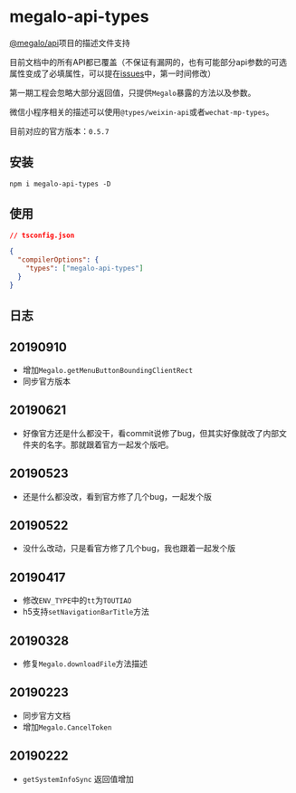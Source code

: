 # megalo-api-types

[@megalo/api](https://github.com/megalojs/megalo-api#readme)项目的描述文件支持

目前文档中的所有API都已覆盖（不保证有漏网的，也有可能部分api参数的可选属性变成了必填属性，可以提在[issues](https://github.com/hiNISAL/megalo-api-types/issues)中，第一时间修改）

第一期工程会忽略大部分返回值，只提供`Megalo`暴露的方法以及参数。

微信小程序相关的描述可以使用`@types/weixin-api`或者`wechat-mp-types`。

目前对应的官方版本：`0.5.7`

## 安装

``` shell
npm i megalo-api-types -D
```

## 使用

``` json
// tsconfig.json

{
  "compilerOptions": {
    "types": ["megalo-api-types"]
  }
}
```

## 日志

## 20190910

- 增加`Megalo.getMenuButtonBoundingClientRect`
- 同步官方版本

## 20190621

- 好像官方还是什么都没干，看commit说修了bug，但其实好像就改了内部文件夹的名字。那就跟着官方一起发个版吧。

## 20190523

- 还是什么都没改，看到官方修了几个bug，一起发个版

## 20190522

- 没什么改动，只是看官方修了几个bug，我也跟着一起发个版

## 20190417

- 修改`ENV_TYPE`中的`tt`为`TOUTIAO`
- h5支持`setNavigationBarTitle`方法

## 20190328

- 修复`Megalo.downloadFile`方法描述

## 20190223

- 同步官方文档
- 增加`Megalo.CancelToken`

## 20190222

- `getSystemInfoSync` 返回值增加

